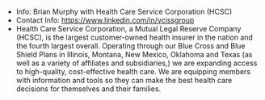- Info: Brian Murphy with Health Care Service Corporation (HCSC)
- Contact Info: https://www.linkedin.com/in/vcissgroup
- Health Care Service Corporation, a Mutual Legal Reserve Company (HCSC), is the largest customer-owned health insurer in the nation and the fourth largest overall. Operating through our Blue Cross and Blue Shield Plans in Illinois, Montana, New Mexico, Oklahoma and Texas (as well as a variety of affiliates and subsidiaries,) we are expanding access to high-quality, cost-effective health care. We are equipping members with information and tools so they can make the best health care decisions for themselves and their families.

<!---
vciss-bcbstx/vciss-bcbstx is a ✨ special ✨ repository because its `README.md` (this file) appears on your GitHub profile.
You can click the Preview link to take a look at your changes.
--->
